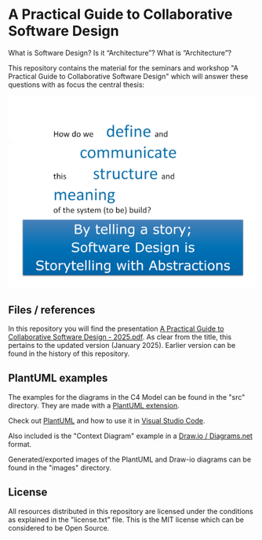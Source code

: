 # A Practical Guide to Collaborative Software Design

What is Software Design? Is it “Architecture”? What is “Architecture”?

This repository contains the material for the seminars and workshop "A Practical Guide to Collaborative Software Design" which will answer these questions with as focus the central thesis: 

![The central question](Design.png)

## Files / references

In this repository you will find the presentation [A Practical Guide to Collaborative Software Design - 2025.pdf](https://github.com/ivanderk/guide_collab_software_design/blob/main/A%20Practical%20Guide%20to%20Collaborative%20Software%20Design%20-%202025.pdf). As clear from the title, this pertains to the updated version (January 2025). Earlier version can be found in the history of this repository.  


## PlantUML examples

The examples for the diagrams in the C4 Model can be found in the "src" directory. They are made with a [PlantUML extension](https://github.com/RicardoNiepel/C4-PlantUML). 

Check out [PlantUML](http://plantuml.com/) and how to use it in [Visual Studio Code](https://www.codeproject.com/Articles/1278703/UML-Made-Easy-with-PlantUML-VS-Code).

Also included is the "Context Diagram" example in a [Draw.io / Diagrams.net](https://www.drawio.com/) format.

Generated/exported images of the PlantUML and Draw-io diagrams can be found in the "images" directory.

## License

All resources distributed in this repository are licensed under the conditions as explained in the "license.txt" file. This is the MIT license which can be considered to be Open Source.
